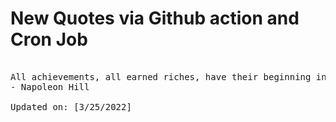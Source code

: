 # New Quotes via Github action and Cron Job

<pre>
<!-- #quote -->
All achievements, all earned riches, have their beginning in an idea.
- Napoleon Hill

Updated on: [3/25/2022]
<!-- #quoteEnd -->
</pre>
